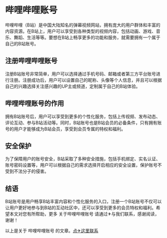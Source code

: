 # 哔哩哔哩账号

哔哩哔哩（B站）是中国大陆知名的弹幕视频网站，拥有庞大的用户群体和丰富的内容资源。在B站上，用户可以享受到各种类型的视频内容，包括动画、游戏、音乐、舞蹈、生活等等。要想在B站上畅享更多的功能和服务，就需要拥有一个属于自己的B站账号。

## 注册哔哩哔哩账号

注册B站账号非常简单，用户可以选择通过手机号码、邮箱或者第三方平台账号进行注册。注册成功后，用户可以设置自己的昵称、头像等个人信息，并且可以根据自己的兴趣选择关注感兴趣的UP主或频道，定制属于自己的B站体验。

## 哔哩哔哩账号的作用

拥有B站账号后，用户可以享受到更多的个性化服务，包括上传视频、发布动态、评论互动、参与B站活动等。同时，B站账号也是B站会员的必备条件，只有拥有账号的用户才能够成为B站会员，享受到会员专属的特权和福利。

## 安全保护

为了保障用户的账号安全，B站采取了多种安全措施，包括手机绑定、实名认证、账号密码设置等，用户可以根据自己的需求选择开启相应的安全设置，保护账号不受到不法分子的侵害。

## 结语

B站账号是用户畅享B站丰富内容和个性化服务的入口，注册一个B站账号不仅可以让用户更好地参与到B站的互动社区中，还可以享受到更多的会员特权和福利。希望本文对您有所帮助，更多 关于哔哩哔哩账号 请通过✈与我们联系，感谢阅读，谢谢！

以上是关于 哔哩哔哩账号 的文章。[点✈这里联系](https://k02.cc)